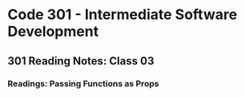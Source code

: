 # Code 301 - Intermediate Software Development

## 301 Reading Notes: Class 03

### Readings: Passing Functions as Props


